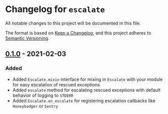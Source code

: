 # Changelog for `escalate`
All notable changes to this project will be documented in this file.

The format is based on [Keep a Changelog](https://keepachangelog.com/en/1.0.0/),
and this project adheres to [Semantic Versioning](https://semver.org/spec/v2.0.0.html).

## [0.1.0] - 2021-02-03
### Added
- Added `Escalate.mixin` interface for mixing in `Escalate` with your module for easy escalation of rescued exceptions
- Added `escalate` method for escalating rescued exceptions with default behavior of logging to `STDERR`
- Added `Escalate.on_escalate` for registering escalation callbacks like `Honeybadger` or `Sentry`

[0.1.0]: https://github.com/Invoca/escalate/releases/tag/v0.1.0
